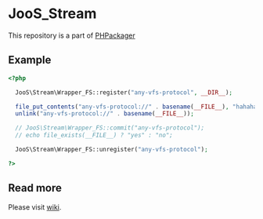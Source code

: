 JooS_Stream
===========

This repository is a part of [PHPackager](http://github.com/covex-nn/PHPackager "PHPackager")

Example
-------

```php
<?php

  JooS\Stream\Wrapper_FS::register("any-vfs-protocol", __DIR__);

  file_put_contents("any-vfs-protocol://" . basename(__FILE__), "hahaha");
  unlink("any-vfs-protocol://" . basename(__FILE__));

  // JooS\Stream\Wrapper_FS::commit("any-vfs-protocol");
  // echo file_exists(__FILE__) ? "yes" : "no";

  JooS\Stream\Wrapper_FS::unregister("any-vfs-protocol");

?>
```


## Read more

Please visit [wiki](http://github.com/covex-nn/JooS_Stream/wiki/).
